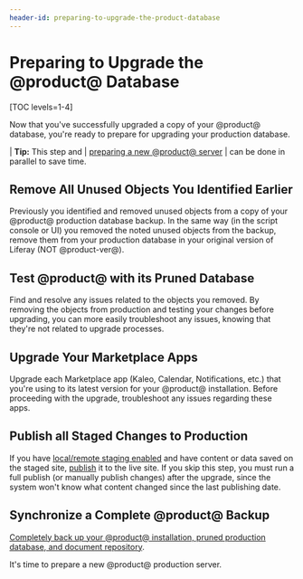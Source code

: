 ```yaml
---
header-id: preparing-to-upgrade-the-product-database
---
```


# Preparing to Upgrade the @product@ Database

[TOC levels=1-4]

Now that you've successfully upgraded a copy of your @product@ database, you're
ready to prepare for upgrading your production database. 

| **Tip:** This step and
| [preparing a new @product@ server](/deployment/docs/-/knowledge_base/7-2/preparing-a-new-product-server-for-data-upgrade)
| can be done in parallel to save time. 

## Remove All Unused Objects You Identified Earlier

Previously you identified and removed unused objects from a copy of your
@product@ production database backup. In the same way (in the script console or
UI) you removed the noted unused objects from the backup, remove them from your
production database in your original version of Liferay (NOT @product-ver@). 

## Test @product@ with its Pruned Database 

Find and resolve any issues related to the objects you removed. By removing the
objects from production and testing your changes before upgrading, you can more
easily troubleshoot any issues, knowing that they're not related to upgrade
processes. 

## Upgrade Your Marketplace Apps 

Upgrade each Marketplace app (Kaleo, Calendar, Notifications, etc.) that you're
using to its latest version for your @product@ installation. Before proceeding
with the upgrade, troubleshoot any issues regarding these apps.

## Publish all Staged Changes to Production 

If you have
[local/remote staging enabled](/user/-/knowledge_base/7-2/enabling-staging)
and have content or data saved on the staged site, 
[publish](/user/-/knowledge_base/7-2/publishing-staged-content-efficiently)
it to the live site. If you skip this step, you must run a full publish (or
manually publish changes) after the upgrade, since the system won't know what
content changed since the last publishing date.

## Synchronize a Complete @product@ Backup 

[Completely back up your @product@ installation, pruned production database, and document repository](/discover/deployment/-/knowledge_base/7-1/backing-up-a-liferay-installation). 

It's time to prepare a new @product@ production server.  
